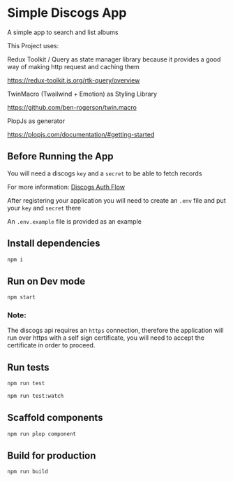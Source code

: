 # Simple Discogs App

A simple app to search and list albums

This Project uses:

Redux Toolkit / Query as state manager library because it provides a good way of making http request and caching them

https://redux-toolkit.js.org/rtk-query/overview

TwinMacro (Twailwind + Emotion) as Styling Library

https://github.com/ben-rogerson/twin.macro

PlopJs as generator

https://plopjs.com/documentation/#getting-started

## Before Running the App

You will need a discogs `key` and a `secret` to be able to fetch records

For more information: [Discogs Auth Flow](https://www.discogs.com/developers#page:authentication,header:authentication-oauth-flow)

After registering your application you will need to create an `.env` file and put your `key` and `secret` there

An `.env.example` file is provided as an example

## Install dependencies

```bash
npm i
```

## Run on Dev mode

```bash
npm start
```

### Note:

The discogs api requires an `https` connection, therefore the application will run over https with a self sign certificate, you will need to accept the certificate in order to proceed.

## Run tests

```bash
npm run test
```

```bash
npm run test:watch
```

## Scaffold components

```bash
npm run plop component
```

## Build for production

```bash
npm run build
```
